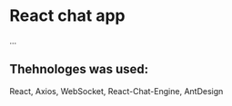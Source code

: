 # React chat app

...

## Thehnologes was used:
React, Axios, WebSocket, React-Chat-Engine, AntDesign

